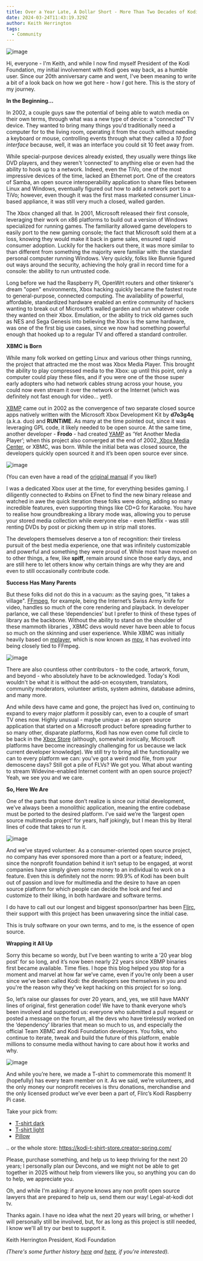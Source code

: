 ```yaml
---
title: Over a Year Late, A Dollar Short - More Than Two Decades of Kodi!
date: 2024-03-24T11:43:19.329Z
author: Keith Herrington
tags:
  - Community
---
```

![image](https://github.com/xbmc/blog/assets/6093716/67181eee-f587-4596-9838-f26d0e0e5994)

Hi, everyone - I'm Keith, and while I now find myself President of the Kodi Foundation, my initial involvement with Kodi goes way back, as a humble user. Since our 20th anniversary came and went, I've been meaning to write a bit of a look back on how we got here - how *I* got here. This is the story of my journey.

**In the Beginning...**

In 2002, a couple guys saw the potential of being able to watch media on their own terms, through what was a new type of device: a "connected" TV device. They wanted to bring many things you'd traditionally need a computer for to the living room, operating it from the couch without needing a keyboard or mouse, controlling events through what they called a *10 foot interface* because, well, it was an interface you could sit 10 feet away from.

While special-purpose devices already existed, they usually were things like DVD players, and they weren't ‘connected’ to anything else or even had the ability to hook up to a network. Indeed, even the TiVo, one of the most impressive devices of the time, lacked an Ethernet port. One of the creators of Samba, an open source interoperability application to share files between Linux and Windows, eventually figured out how to add a network port to a TiVo; however, even though it was the first mass marketed consumer Linux-based appliance, it was still very much a closed, walled garden.

The Xbox changed all that. In 2001, Microsoft released their first console, leveraging their work on x86 platforms to build out a version of Windows specialized for running games. The familiarity allowed game developers to easily port to the new gaming console; the fact that Microsoft sold them at a loss, knowing they would make it back in game sales, ensured rapid consumer adoption. Luckily for the hackers out there, it was more similar to than different from something the majority were familiar with: the standard personal computer running Windows. Very quickly, folks like Bunnie figured out ways around the security, achieving the holy grail in record time for a console: the ability to run untrusted code.

Long before we had the Raspberry Pi, OpenWrt routers and other tinkerer's dream "open" environments, Xbox hacking quickly became the fastest route to general-purpose, connected computing. The availability of powerful, affordable, standardized hardware enabled an entire community of hackers wanting to break out of Microsoft’s walled garden and run whatever code they wanted on their Xbox. Emulation, or the ability to trick old games such as NES and Sega Genesis into believing the Xbox is the same hardware, was one of the first big use cases, since we now had something powerful enough that hooked up to a regular TV and offered a standard controller.

**XBMC is Born**

While many folk worked on getting Linux and various other things running, the project that attracted me the most was Xbox Media Player. This brought the ability to play compressed media to the Xbox: up until this point, only a computer could play these files, and if you were one of the those super early adopters who had network cables strung across your house, you could now even stream it over the network or the Internet (which was definitely not fast enough for video… yet!).

[XBMP](https://sourceforge.net/projects/xbplayer/) came out in 2002 as the convergence of two separate closed source apps natively written with the Microsoft Xbox Development Kit by **d7o3g4q** (a.k.a. duo) and **RUNTiME**. As many at the time pointed out, since it was leveraging GPL code, it likely needed to be open source. At the same time, another developer - **Frodo** - had created [YAMP](https://sourceforge.net/projects/xbyamp/) as ‘Yet Another Media Player’; when this project also converged at the end of 2002,[ Xbox Media Center](https://sourceforge.net/projects/xbmc/), or XBMC, was born. While the initial beta was closed source, the developers quickly open sourced it and it’s been open source ever since.

![image](https://github.com/xbmc/blog/assets/6093716/0940097c-a77e-450f-a1aa-4d0c4ca97815)

(You can even have a read of the [original manual](https://github.com/xbmc/blog/files/13381147/xbmp2.4manual.english.pdf) if you like!)

I was a dedicated Xbox user at the time, for everything besides gaming. I diligently connected to #xbins on EFnet to find the new binary release and watched in awe the quick iteration these folks were doing, adding so many incredible features, even supporting things like CD+G for Karaoke. You have to realise how groundbreaking a library mode was, allowing you to peruse your stored media collection while everyone else - even Netflix - was still renting DVDs by post or picking them up in strip mall stores. 

The developers themselves deserve a ton of recognition: their tireless pursuit of the best media experience, one that was infinitely customizable and powerful and something they were proud of. While most have moved on to other things, a few, like **spiff**, remain around since those early days, and are still here to let others know why certain things are why they are and even to still occasionally contribute code.

**Success Has Many Parents**

But these folks did not do this in a vacuum: as the saying goes, "it takes a village". [FFmpeg](https://ffmpeg.org), for example, being the Internet’s Swiss Army knife for video, handles so much of the core rendering and playback. In developer parlance, we call these ‘dependencies’ but I prefer to think of these types of library as the backbone. Without the ability to stand on the shoulder of these mammoth libraries , XBMC devs would never have been able to focus so much on the skinning and user experience. While XBMC was initially heavily based on [mplayer](http://www.mplayerhq.hu), which is now known as [mpv](https://mpv.io), it has evolved into being closely tied to FFmpeg. 

![image](https://github.com/xbmc/blog/assets/6093716/ccc58ca7-b925-4d9a-a9d7-ffd0b40b5a8f)

There are also countless other contributors - to the code, artwork, forum, and beyond - who absolutely have to be acknowledged. Today's Kodi wouldn't be what it is without the add-on ecosystem, translators, community moderators, volunteer artists, system admins, database admins, and many more.

And while devs have came and gone, the project has lived on, continuing to expand to every major platform it possibly can, even to a couple of smart TV ones now. Highly unusual - maybe unique - as an open source application that started on a Microsoft product before spreading further to so many other, disparate platforms, Kodi has now even come full circle to be back in the [Xbox Store](https://apps.microsoft.com/detail/9NBLGGH4T892?hl=en-US&gl=US) (although, somewhat ironically, Microsoft platforms have become increasingly challenging for us because we lack current developer knowledge). We still try to bring all the functionality we can to every platform we can: you've got a weird mod file, from your demoscene days? Still got a pile of FLVs? We got you. What about wanting to stream Widevine-enabled Internet content with an open source project? Yeah, we see you and we care.

**So, Here We Are**

One of the parts that some don’t realize is since our initial development, we’ve always been a monolithic application, meaning the entire codebase must be ported to the desired platform. I’ve said we’re the ‘largest open source multimedia project’ for years, half jokingly, but I mean this by literal lines of code that takes to run it.

![image](https://github.com/xbmc/blog/assets/6093716/bb9d3d62-20e9-46f7-b417-1cafca04ad29)

And we’ve stayed volunteer. As a consumer-oriented open source project, no company has ever sponsored more than a port or a feature; indeed, since the nonprofit foundation behind it isn’t setup to be engaged, at worst companies have simply given some money to an individual to work on a feature. Even this is definitely not the norm: 99.9% of Kodi has been built out of passion and love for multimedia and the desire to have an open source platform for which people can decide the look and feel and customize to their liking, in both hardware and software terms. 

I do have to call out our longest and biggest sponsor/partner has been [Flirc](https://flirc.tv), their support with this project has been unwavering since the initial case.

This is truly software on your own terms, and to me, is the essence of open source.

**Wrapping it All Up**

Sorry this became so wordy, but I’ve been wanting to write a ’20 year blog post’ for so long, and it’s now been nearly 22 years since XBMP binaries first became available. Time flies. I hope this blog helped you stop for a moment and marvel at how far we’ve came, even if you’re only been a user since we’ve been called Kodi: the developers see themselves in you and you're the reason why they've kept hacking on this project for so long.

So, let’s raise our glasses for over 20 years, and, yes, we still have MANY lines of original, first generation code! We have to thank everyone who’s been involved and supported us: everyone who submitted a pull request or posted a message on the forum, all the devs who have tirelessly worked on the ‘dependency’ libraries that mean so much to us, and especially the official Team XBMC and Kodi Foundation developers. You folks, who continue to iterate, tweak and build the future of this platform, enable millions to consume media without having to care about how it works and why.

![image](https://github.com/xbmc/blog/assets/6093716/89c69458-5949-4143-9043-dfa69f1b308a)

And while you’re here, we made a T-shirt to commemorate this moment! It (hopefully) has every team member on it. As we said, we’re volunteers, and the only money our nonprofit receives is thru donations, merchandise and the only licensed product we’ve ever been a part of, Flirc’s Kodi Raspberry Pi case.

Take your pick from:

* [T-shirt dark](https://kodi-t-shirt-store.creator-spring.com/listing/kodi-nexus-dark?product=46&variation=2752)
* [T-shirt light](https://kodi-t-shirt-store.creator-spring.com/listing/kodi-nexus-light?product=46&variation=2750)
* [Pillow](https://kodi-t-shirt-store.creator-spring.com/listing/kodi-nexus-light?product=585)

.. or the whole store: https://kodi-t-shirt-store.creator-spring.com/

Please, purchase something, and help us to keep thriving for the next 20 years; I personally plan our Devcons, and we might not be able to get together in 2025 without help from viewers like you, so anything you can do to help, we appreciate you.

Oh, and while I'm asking: if anyone knows any non profit open source lawyers that are prepared to help us, send them our way! Legal-at-kodi dot tv.

Thanks again. I have no idea what the next 20 years will bring, or whether I will personally still be involved, but, for as long as this project is still needed, I know we'll all try our best to support it.

Keith Herrington
President, Kodi Foundation

*(There's some further history [here](https://kodi.wiki/view/History_of_Kodi) and [here](https://kodi.tv/article/10-years-xbmc/), if you're interested).*